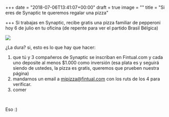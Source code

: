 +++
date = "2018-07-06T13:41:07+00:00"
draft = true
image = ""
title = "Si eres de Synaptic te queremos regalar una pizza"

+++
Si trabajas en Synaptic, recibe gratis una pizza familiar de pepperoni hoy 6 de julio en tu oficina (de repente para ver el partido Brasil Bélgica)

![](/uploads/pizza-1344720_640.jpg)

¿La dura? si, esto es lo que hay que hacer:

1. que tú y 3 compañeros de Synaptic se inscriban en Fintual.com y cada uno deposite al menos $1.000 como inversión (esa plata es y seguirá siendo de ustedes, la pizza es gratis, queremos que prueben nuestra página)
2. mandarnos un email a mipizza@fintual.com con los ruts de los 4 para verificar.
3. comer

<br>

Eso :)